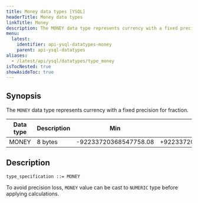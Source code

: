 ```yaml
---
title: Money data types [YSQL]
headerTitle: Money data types
linkTitle: Money
description: The MONEY data type represents currency with a fixed precision for fraction.
menu:
  latest:
    identifier: api-ysql-datatypes-money
    parent: api-ysql-datatypes
aliases:
  - /latest/api/ysql/datatypes/type_money
isTocNested: true
showAsideToc: true
---
```


## Synopsis

The `MONEY` data type represents currency with a fixed precision for fraction.

Data type | Description | Min | Max |
----------|-------------|-----|-----|
MONEY | 8 bytes | -92233720368547758.08 | +92233720368547758.07 |

## Description

```
type_specification ::= MONEY
```

To avoid precision loss, `MONEY` value can be cast to `NUMERIC` type before applying calculations.
